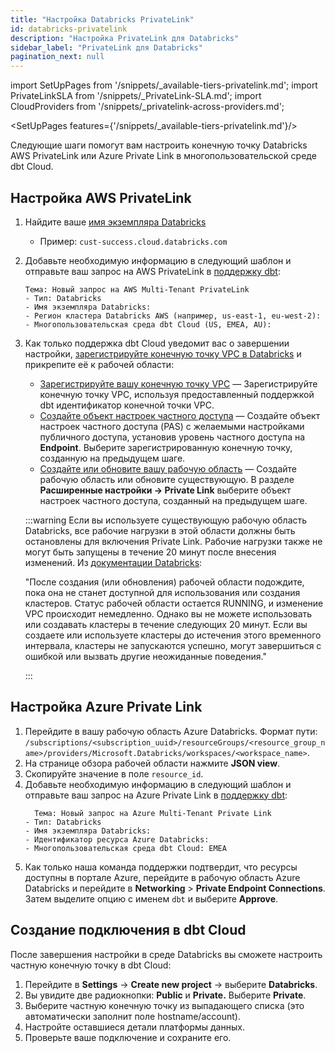 ```yaml
---
title: "Настройка Databricks PrivateLink"
id: databricks-privatelink
description: "Настройка PrivateLink для Databricks"
sidebar_label: "PrivateLink для Databricks"
pagination_next: null
---
```


import SetUpPages from '/snippets/_available-tiers-privatelink.md';
import PrivateLinkSLA from '/snippets/_PrivateLink-SLA.md';
import CloudProviders from '/snippets/_privatelink-across-providers.md';

<SetUpPages features={'/snippets/_available-tiers-privatelink.md'}/>

Следующие шаги помогут вам настроить конечную точку Databricks AWS PrivateLink или Azure Private Link в многопользовательской среде dbt Cloud.

<CloudProviders type='Databricks'/>

## Настройка AWS PrivateLink

1. Найдите ваше [имя экземпляра Databricks](https://docs.databricks.com/en/workspace/workspace-details.html#workspace-instance-names-urls-and-ids)
    - Пример: `cust-success.cloud.databricks.com`

1. Добавьте необходимую информацию в следующий шаблон и отправьте ваш запрос на AWS PrivateLink в [поддержку dbt](https://docs.getdbt.com/docs/dbt-support#dbt-cloud-support): 
    ```
    Тема: Новый запрос на AWS Multi-Tenant PrivateLink
    - Тип: Databricks
    - Имя экземпляра Databricks:
    - Регион кластера Databricks AWS (например, us-east-1, eu-west-2):
    - Многопользовательская среда dbt Cloud (US, EMEA, AU):
    ```
    <PrivateLinkSLA />

1. Как только поддержка dbt Cloud уведомит вас о завершении настройки, [зарегистрируйте конечную точку VPC в Databricks](https://docs.databricks.com/administration-guide/cloud-configurations/aws/privatelink.html#step-3-register-privatelink-objects-and-attach-them-to-a-workspace) и прикрепите её к рабочей области:
    - [Зарегистрируйте вашу конечную точку VPC](https://docs.databricks.com/en/security/network/classic/vpc-endpoints.html) &mdash; Зарегистрируйте конечную точку VPC, используя предоставленный поддержкой dbt идентификатор конечной точки VPC.
    - [Создайте объект настроек частного доступа](https://docs.databricks.com/en/security/network/classic/private-access-settings.html) &mdash; Создайте объект настроек частного доступа (PAS) с желаемыми настройками публичного доступа, установив уровень частного доступа на **Endpoint**. Выберите зарегистрированную конечную точку, созданную на предыдущем шаге.
    - [Создайте или обновите вашу рабочую область](https://docs.databricks.com/en/security/network/classic/privatelink.html#step-3d-create-or-update-the-workspace-front-end-back-end-or-both) &mdash; Создайте рабочую область или обновите существующую. В разделе **Расширенные настройки → Private Link** выберите объект настроек частного доступа, созданный на предыдущем шаге.

    :::warning
    Если вы используете существующую рабочую область Databricks, все рабочие нагрузки в этой области должны быть остановлены для включения Private Link. Рабочие нагрузки также не могут быть запущены в течение 20 минут после внесения изменений. Из [документации Databricks](https://docs.databricks.com/en/security/network/classic/privatelink.html#step-3d-create-or-update-the-workspace-front-end-back-end-or-both):

    "После создания (или обновления) рабочей области подождите, пока она не станет доступной для использования или создания кластеров. Статус рабочей области остается RUNNING, и изменение VPC происходит немедленно. Однако вы не можете использовать или создавать кластеры в течение следующих 20 минут. Если вы создаете или используете кластеры до истечения этого временного интервала, кластеры не запускаются успешно, могут завершиться с ошибкой или вызвать другие неожиданные поведения."

    :::

## Настройка Azure Private Link

1. Перейдите в вашу рабочую область Azure Databricks. 
    Формат пути: `/subscriptions/<subscription_uuid>/resourceGroups/<resource_group_name>/providers/Microsoft.Databricks/workspaces/<workspace_name>`.
2. На странице обзора рабочей области нажмите **JSON view**. 
3. Скопируйте значение в поле `resource_id`.  
4. Добавьте необходимую информацию в следующий шаблон и отправьте ваш запрос на Azure Private Link в [поддержку dbt](https://docs.getdbt.com/docs/dbt-support#dbt-cloud-support): 
    ```
      Тема: Новый запрос на Azure Multi-Tenant Private Link
    - Тип: Databricks
    - Имя экземпляра Databricks:
    - Идентификатор ресурса Azure Databricks:
    - Многопользовательская среда dbt Cloud: EMEA
    ```
5. Как только наша команда поддержки подтвердит, что ресурсы доступны в портале Azure, перейдите в рабочую область Azure Databricks и перейдите в **Networking** > **Private Endpoint Connections**. Затем выделите опцию с именем `dbt` и выберите **Approve**.


## Создание подключения в dbt Cloud

После завершения настройки в среде Databricks вы сможете настроить частную конечную точку в dbt Cloud:

1. Перейдите в **Settings** → **Create new project** → выберите **Databricks**. 
2. Вы увидите две радиокнопки: **Public** и **Private.** Выберите **Private**. 
3. Выберите частную конечную точку из выпадающего списка (это автоматически заполнит поле hostname/account).
4. Настройте оставшиеся детали платформы данных.
5. Проверьте ваше подключение и сохраните его.